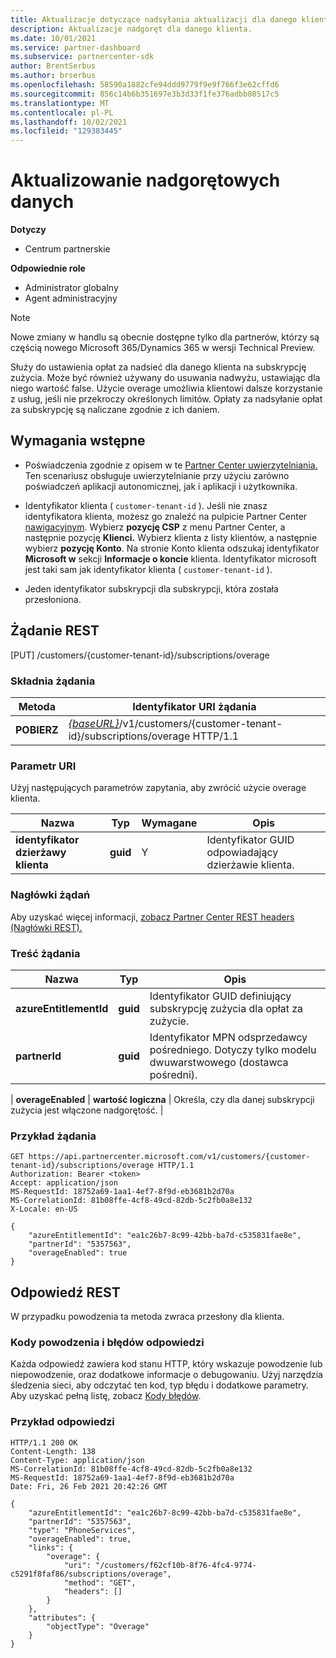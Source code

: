 ```yaml
---
title: Aktualizacje dotyczące nadsyłania aktualizacji dla danego klienta
description: Aktualizacje nadgoręt dla danego klienta.
ms.date: 10/01/2021
ms.service: partner-dashboard
ms.subservice: partnercenter-sdk
author: BrentSerbus
ms.author: brserbus
ms.openlocfilehash: 58590a1882cfe94ddd9779f9e9f766f3e62cffd6
ms.sourcegitcommit: 856c14b6b351697e3b3d33f1fe376adbb80517c5
ms.translationtype: MT
ms.contentlocale: pl-PL
ms.lasthandoff: 10/02/2021
ms.locfileid: "129383445"
---
```

# <a name="update-overage"></a>Aktualizowanie nadgorętowych danych

**Dotyczy**

- Centrum partnerskie

**Odpowiednie role**

- Administrator globalny
- Agent administracyjny

> [!Note] 
> Nowe zmiany w handlu są obecnie dostępne tylko dla partnerów, którzy są częścią nowego Microsoft 365/Dynamics 365 w wersji Technical Preview.

Służy do ustawienia opłat za nadsieć dla danego klienta na subskrypcję zużycia. Może być również używany do usuwania nadwyżu, ustawiając dla niego wartość false. Użycie overage umożliwia klientowi dalsze korzystanie z usług, jeśli nie przekroczy określonych limitów. Opłaty za nadsyłanie opłat za subskrypcję są naliczane zgodnie z ich daniem.

## <a name="prerequisites"></a>Wymagania wstępne

- Poświadczenia zgodnie z opisem w te [Partner Center uwierzytelniania.](partner-center-authentication.md) Ten scenariusz obsługuje uwierzytelnianie przy użyciu zarówno poświadczeń aplikacji autonomicznej, jak i aplikacji i użytkownika.

- Identyfikator klienta ( `customer-tenant-id` ). Jeśli nie znasz identyfikatora klienta, możesz go znaleźć na pulpicie Partner Center [nawigacyjnym](https://partner.microsoft.com/dashboard). Wybierz **pozycję CSP** z menu Partner Center, a następnie pozycję **Klienci.** Wybierz klienta z listy klientów, a następnie wybierz **pozycję Konto**. Na stronie Konto klienta odszukaj identyfikator **Microsoft w** sekcji **Informacje o koncie** klienta. Identyfikator microsoft jest taki sam jak identyfikator klienta ( `customer-tenant-id` ).

- Jeden identyfikator subskrypcji dla subskrypcji, która została przesłoniona.

## <a name="rest-request"></a>Żądanie REST
[PUT] /customers/{customer-tenant-id}/subscriptions/overage
### <a name="request-syntax"></a>Składnia żądania

| Metoda   | Identyfikator URI żądania                                                                                                                         |
|----------|-------------------------------------------------------------------------------------------------------------------------------------|
| **POBIERZ**  | [*{baseURL}*](partner-center-rest-urls.md)/v1/customers/{customer-tenant-id}/subscriptions/overage HTTP/1.1 |

### <a name="uri-parameter"></a>Parametr URI

Użyj następujących parametrów zapytania, aby zwrócić użycie overage klienta.

| Nazwa                    | Typ     | Wymagane | Opis                                       |
|-------------------------|----------|----------|---------------------------------------------------|
| **identyfikator dzierżawy klienta**  | **guid** | Y        | Identyfikator GUID odpowiadający dzierżawie klienta.             |

### <a name="request-headers"></a>Nagłówki żądań

Aby uzyskać więcej informacji, [zobacz Partner Center REST headers (Nagłówki REST).](headers.md)

### <a name="request-body"></a>Treść żądania


| Nazwa                    | Typ     | Opis                                       |
|-------------------------|----------|---------------------------------------------------|
| **azureEntitlementId**  | **guid** | Identyfikator GUID definiujący subskrypcję zużycia dla opłat za zużycie.             |
| **partnerId**  | **guid** | Identyfikator MPN odsprzedawcy pośredniego. Dotyczy tylko modelu dwuwarstwowego (dostawca pośredni).            |

| **overageEnabled**   |  **wartość logiczna** | Określa, czy dla danej subskrypcji zużycia jest włączone nadgorętość.             |


### <a name="request-example"></a>Przykład żądania

```http
GET https://api.partnercenter.microsoft.com/v1/customers/{customer-tenant-id}/subscriptions/overage HTTP/1.1
Authorization: Bearer <token>
Accept: application/json
MS-RequestId: 18752a69-1aa1-4ef7-8f9d-eb3681b2d70a
MS-CorrelationId: 81b08ffe-4cf8-49cd-82db-5c2fb0a8e132
X-Locale: en-US

{
    "azureEntitlementId": "ea1c26b7-8c99-42bb-ba7d-c535831fae8e",
    "partnerId": "5357563",
    "overageEnabled": true
}

```

## <a name="rest-response"></a>Odpowiedź REST

W przypadku powodzenia ta metoda zwraca przesłony dla klienta.

### <a name="response-success-and-error-codes"></a>Kody powodzenia i błędów odpowiedzi

Każda odpowiedź zawiera kod stanu HTTP, który wskazuje powodzenie lub niepowodzenie, oraz dodatkowe informacje o debugowaniu. Użyj narzędzia śledzenia sieci, aby odczytać ten kod, typ błędu i dodatkowe parametry. Aby uzyskać pełną listę, zobacz [Kody błędów](error-codes.md).

### <a name="response-example"></a>Przykład odpowiedzi

```http
HTTP/1.1 200 OK
Content-Length: 138
Content-Type: application/json
MS-CorrelationId: 81b08ffe-4cf8-49cd-82db-5c2fb0a8e132
MS-RequestId: 18752a69-1aa1-4ef7-8f9d-eb3681b2d70a
Date: Fri, 26 Feb 2021 20:42:26 GMT

{
    "azureEntitlementId": "ea1c26b7-8c99-42bb-ba7d-c535831fae8e",
    "partnerId": "5357563",
    "type": "PhoneServices",
    "overageEnabled": true,
    "links": {
        "overage": {
            "uri": "/customers/f62cf10b-8f76-4fc4-9774-c5291f8faf86/subscriptions/overage",
            "method": "GET",
            "headers": []
        }
    },
    "attributes": {
        "objectType": "Overage"
    }
}
```
